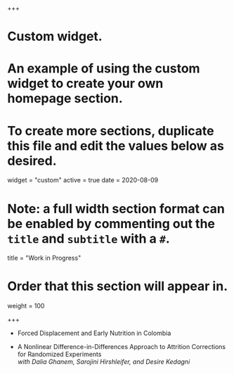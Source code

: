 +++
# Custom widget.
# An example of using the custom widget to create your own homepage section.
# To create more sections, duplicate this file and edit the values below as desired.
widget = "custom"
active = true
date = 2020-08-09


# Note: a full width section format can be enabled by commenting out the `title` and `subtitle` with a `#`.
title = "Work in Progress"


# Order that this section will appear in.
weight = 100

+++

- Forced Displacement and Early Nutrition in Colombia

- A Nonlinear Difference-in-Differences Approach to Attrition Corrections for Randomized Experiments  
*with Dalia Ghanem, Sarojini Hirshleifer, and Desire Kedagni*



